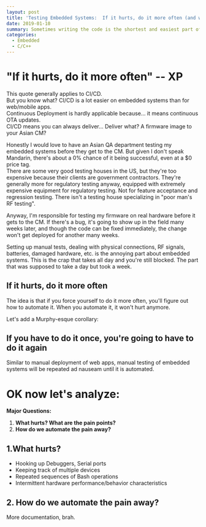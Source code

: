 ```yaml
---
layout: post
title: 'Testing Embedded Systems:  If it hurts, do it more often (and write about it)'
date: 2019-01-10
summary: Sometimes writing the code is the shortest and easiest part of the project
categories:
  - Embedded
  - C/C++
---
```

# "If it hurts, do it more often" -- XP

This quote generally applies to CI/CD.  
But you know what?  CI/CD is a lot easier on embedded systems than for web/mobile apps.  
Continuous Deployment is hardly applicable because... it means continuous OTA updates.  
CI/CD means you can always deliver...  Deliver what?  A firmware image to your Asian CM?  
  
Honestly I would love to have an Asian QA department testing my embedded systems before they get to the CM.  But given I don't speak Mandarin, there's about a 0% chance of it being successful, even at a $0 price tag.  
There are some very good testing houses in the US, but they're too expensive because their clients are government contractors.  They're generally more for regulatory testing anyway, equipped with extremely expensive equipment for regulatory testing.  Not for feature acceptance and regression testing.  There isn't a testing house specializing in "poor man's RF testing".
  
Anyway, I'm responsible for testing my firmware on real hardware before it gets to the CM.  If there's a bug, it's going to show up in the field many weeks later, and though the code can be fixed immediately, the change won't get deployed for another many weeks.
  
Setting up manual tests, dealing with physical connections, RF signals, batteries, damaged hardware, etc. is the annoying part about embedded systems.  This is the crap that takes all day and you're still blocked.  The part that was supposed to take a day but took a week.  
  
## If it hurts, do it more often
The idea is that if you force yourself to do it more often, you'll figure out how to automate it.  When you automate it, it won't hurt anymore.  
  
Let's add a Murphy-esque corollary:  
## If you have to do it once, you're going to have to do it again
Similar to manual deployment of web apps, manual testing of embedded systems will be repeated ad nauseam until it is automated.  
  
  
# OK now let's analyze:
**Major Questions:**
1. **What hurts?  What are the pain points?**
2. **How do we automate the pain away?**

## 1.What hurts?
* Hooking up Debuggers, Serial ports
* Keeping track of multiple devices
* Repeated sequences of Bash operations
* Intermittent hardware performance/behavior characteristics

## 2. How do we automate the pain away?
More documentation, brah.
